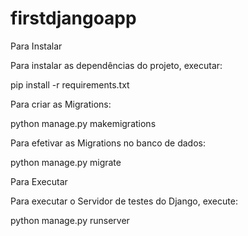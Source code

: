 # firstdjangoapp


Para Instalar

Para instalar as dependências do projeto, executar:

pip install -r requirements.txt

Para criar as Migrations:

python manage.py makemigrations

Para efetivar as Migrations no banco de dados:

python manage.py migrate

Para Executar

Para executar o Servidor de testes do Django, execute:

python manage.py runserver
